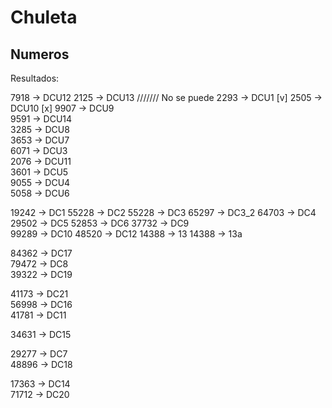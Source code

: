 # Chuleta

## Numeros 

Resultados:

   7918 -> DCU12
   2125 -> DCU13   /////// No se puede
   2293 -> DCU1     [v]
   2505 -> DCU10     [x]
   9907 -> DCU9  
   9591 -> DCU14     
   3285 -> DCU8     
   3653 -> DCU7     
   6071 -> DCU3     
   2076 -> DCU11  
   3601 -> DCU5     
   9055 -> DCU4   
   5058 -> DCU6


   19242 -> DC1 
   55228 -> DC2
   55228 -> DC3 
   65297 -> DC3_2
   64703 -> DC4 
   29502 -> DC5
   52853 -> DC6
   37732 -> DC9   
   99289 -> DC10 
   48520 -> DC12 
   14388 -> 13
   14388 -> 13a
  
   84362 -> DC17     
   79472 -> DC8     
   39322 -> DC19     
       
 
   41173 -> DC21     
   56998 -> DC16     
   41781 -> DC11     
    
   34631 -> DC15  
        
   
   29277 -> DC7     
   48896 -> DC18     

   17363 -> DC14     
   71712 -> DC20
   
   
    
   